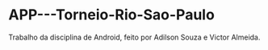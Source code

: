 # APP---Torneio-Rio-Sao-Paulo
Trabalho da disciplina de Android, feito por Adilson Souza e Victor Almeida.
